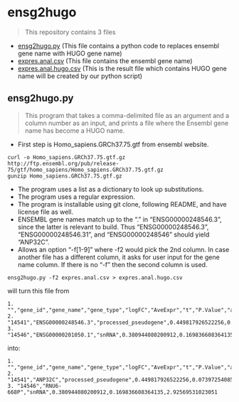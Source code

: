 # ensg2hugo
> This repository contains 3 files
- [ensg2hugo.py](ensg2hugo.py) (This file contains a python code to replaces ensembl gene name with HUGO gene name)
- [expres.anal.csv](expres.anal.csv) (This file contains the ensembl gene name)
- [expres.anal.hugo.csv](expres.anal.hugo.csv) (This is the result file which contains HUGO gene name will be created by our python script)
## ensg2hugo.py
> This program that takes a comma-delimited file as an argument and a column number as an input, and prints a file where the Ensembl gene name has become a HUGO name.
- First step is Homo_sapiens.GRCh37.75.gtf from ensembl website. 
```
curl -o Homo_sapiens.GRCh37.75.gtf.gz http://ftp.ensembl.org/pub/release-75/gtf/homo_sapiens/Homo_sapiens.GRCh37.75.gtf.gz
gunzip Homo_sapiens.GRCh37.75.gtf.gz
```
- The program uses a list as a dictionary to look up substitutions.
- The program uses a regular expression.
- The program is installable using git clone, following README, and have license file as well.
- ENSEMBL gene names match up to the “.” in “ENSG00000248546.3”, since the latter is relevant to build. Thus “ENSG00000248546.3”, “ENSG00000248546.31”, and “ENSG00000248546” should yield “ANP32C”. 
- Allows an option “-f[1-9]” where -f2 would pick the 2nd column. In case another file has a different column, it asks for user input for the gene name column. If there is no “-f” then the second column is used.
```
ensg2hugo.py -f2 expres.anal.csv > expres.anal.hugo.csv
```
will turn this file from
```
1. "","gene_id","gene_name","gene_type","logFC","AveExpr","t","P.Value","adj.P.Val"
2. "14541","ENSG00000248546.3","processed_pseudogene",0.449817926522256,0.0739725408539951,3.47895145072996,0.000284302244388779,0.999999999912779
3. "14546","ENSG00000201050.1","snRNA",0.380944080200912,0.169836608364135,2.92569531023051,0.00183380737252742,0.999999999912779
```
into:
```
1. "","gene_id","gene_name","gene_type","logFC","AveExpr","t","P.Value","adj.P.Val"
2. "14541","ANP32C","processed_pseudogene",0.449817926522256,0.0739725408539951
3. "14546","RNU6-668P","snRNA",0.380944080200912,0.169836608364135,2.92569531023051
```
